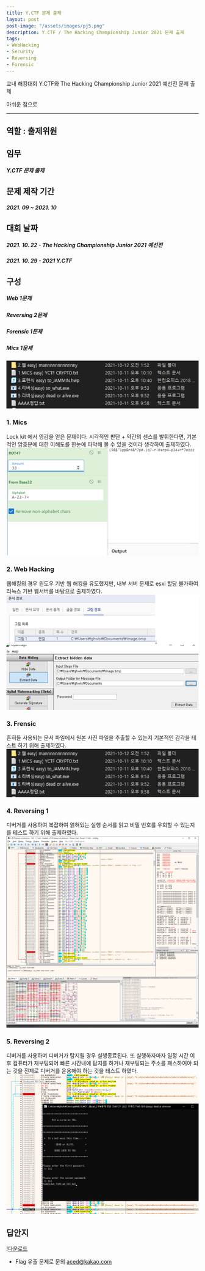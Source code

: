 ```yaml
---
title: Y.CTF 문제 출제
layout: post
post-image: "/assets/images/pj5.png"
description: Y.CTF / The Hacking Championship Junior 2021 문제 출제
tags:
- WebHacking
- Security
- Reversing
- Forensic
---
```


교내 해킹대회 Y.CTF와 The Hacking Championship Junior 2021 예선전 문제 출제

아쉬운 점으로 

---
## 역할 : 출제위원
## 임무
##### Y.CTF 문제 출제

## 문제 제작 기간
##### 2021. 09 ~ 2021. 10

## 대회 날짜
##### 2021. 10. 22 - The Hacking Championship Junior 2021 예선전
##### 2021. 10. 29 - 2021 Y.CTF



## 구성
##### Web 1문제
##### Reversing 2문제
##### Forensic 1문제
##### Mics 1문제

![Tool img](/assets/images/pj5-1.png)
  

### 1. Mics
Lock kit 에서 영감을 얻은 문제이다.
시각적인 판단 + 약간의 센스를 발휘한다면, 기본적인 암호문에 대한 이해도를 한눈에 파악해 볼 수 있을 것이라 생각하여 출제하였다.
![Tool img](/assets/images/pj5-4.png)


### 2. Web Hacking
웹해킹의 경우 윈도우 기반 웹 해킹을 유도했지만, 내부 서버 문제로 esxi 할당 불가하여 리눅스 기반 웹서버를 바탕으로 출제하였다.
![Tool img](/assets/images/pj5-5.png)


### 3. Frensic
흔히들 사용되는 문서 파일에서 원본 사진 파일을 추출할 수 있는지 기본적인 감각을 테스트 하기 위해 출제하였다.
![Tool img](/assets/images/pj5-1.png)


### 4. Reversing 1
디버거를 사용하여 복잡하여 얽혀있는 실행 순서를 읽고 비밀 번호를 우회할 수 있는지를 테스트 하기 위해 출제하였다.
![Tool img](/assets/images/pj5-6.png)


### 5. Reversing 2
디버거를 사용하며 디버거가 탐지될 경우 실행종료된다. 또 실행하자마자 일정 시간 이후 컴퓨터가 재부팅되어 빠른 시간내에 탐지를 하거나 재부팅되는 주소를 패스하여야 되는 것을 전제로 디버거를 운용해야 하는 것을 테스트 하였다. 
![Tool img](/assets/images/pj5-7.png)


## 답안지
!<a href='/assets/images/aaaatest.docx' download>다운로드</a>
+ Flag 유출 문제로 문의 aced@kakao.com
